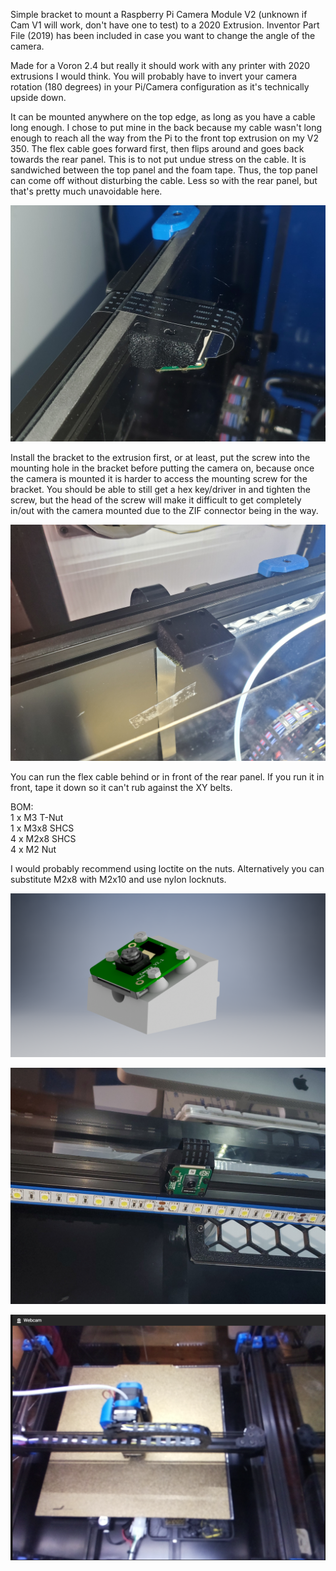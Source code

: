 Simple bracket to mount a Raspberry Pi Camera Module V2 (unknown if Cam V1 will work, don't have one to test) to a 2020 Extrusion.
Inventor Part File (2019) has been included in case you want to change the angle of the camera.  

Made for a Voron 2.4 but really it should work with any printer with 2020 extrusions I would think.  You will probably have to invert your camera rotation (180 degrees) in your Pi/Camera configuration as it's technically upside down.  

It can be mounted anywhere on the top edge, as long as you have a cable long enough.  I chose to put mine in the back because my cable wasn't long enough to reach all the way from the Pi to the front top extrusion on my V2 350.  The flex cable goes forward first, then flips around and goes back towards the rear panel.  This is to not put undue stress on the cable.  It is sandwiched between the top panel and the foam tape. Thus, the top panel can come off without disturbing the cable.  Less so with the rear panel, but that's pretty much unavoidable here.

![alt text](https://github.com/BladeScraper-Designs/VoronUsers/blob/PiCamV2-Mount/printer_mods/BladeScraper-Designs/2020_PiCamV2_Mount/img/top.jpg?raw=true)

Install the bracket to the extrusion first, or at least, put the screw into the mounting hole in the bracket before putting the camera on, because once the camera is mounted it is harder to access the mounting screw for the bracket.  You should be able to still get a hex key/driver in and tighten the screw, but the head of the screw will make it difficult to get completely in/out with the camera mounted due to the ZIF connector being in the way.

![alt text](https://github.com/BladeScraper-Designs/VoronUsers/blob/PiCamV2-Mount/printer_mods/BladeScraper-Designs/2020_PiCamV2_Mount/img/bracket.jpg?raw=true)


You can run the flex cable behind or in front of the rear panel.  If you run it in front, tape it down so it can't rub against the XY belts.  

BOM:</br>
1 x M3 T-Nut </br>
1 x M3x8 SHCS </br>
4 x M2x8 SHCS </br>
4 x M2 Nut </br>

I would probably recommend using loctite on the nuts.  Alternatively you can substitute M2x8 with M2x10 and use nylon locknuts.

![alt text](https://github.com/BladeScraper-Designs/VoronUsers/blob/PiCamV2-Mount/printer_mods/BladeScraper-Designs/2020_PiCamV2_Mount/img/PiCam2_Assembly.png?raw=true)


![alt text](https://github.com/BladeScraper-Designs/VoronUsers/blob/PiCamV2-Mount/printer_mods/BladeScraper-Designs/2020_PiCamV2_Mount/img/bottom.jpg?raw=true)

![alt text](https://github.com/BladeScraper-Designs/VoronUsers/blob/PiCamV2-Mount/printer_mods/BladeScraper-Designs/2020_PiCamV2_Mount/img/view1.png?raw=true)
